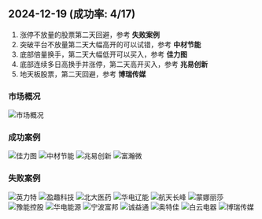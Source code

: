 ## 2024-12-19 (成功率: 4/17)

1. 涨停不放量的股票第二天回避，参考 **失败案例**
2. 突破平台不放量第二天大幅高开的可以试错，参考 **中材节能**
3. 底部倍量换手，第二天大幅低开可以买入，参考 **佳力图**
4. 底部连续多日高换手并涨停，第二天高开买入，参考 **兆易创新**
5. 地天板股票，第二天回避，参考 **博瑞传媒**

### 市场概况
![市场概况](./2024-12-19/20241219.jpg)

### 成功案例
![佳力图](./2024-12-19/603912.png)
![中材节能](./2024-12-19/603126.png)
![兆易创新](./2024-12-19/603986.png)
![富瀚微](./2024-12-19/300613.png)

### 失败案例
![英力特](./2024-12-19/000635.png)
![盈趣科技](./2024-12-19/002925.png)
![北大医药](./2024-12-19/000788.png)
![华电辽能](./2024-12-19/600396.png)
![航天长峰](./2024-12-19/600855.png)
![蒙娜丽莎](./2024-12-19/002918.png)
![豫能控股](./2024-12-19/001896.png)
![华电能源](./2024-12-19/600726.png)
![宁波富邦](./2024-12-19/600768.png)
![诚益通](./2024-12-19/300430.png)
![奥特佳](./2024-12-19/002239.png)
![白云电器](./2024-12-19/603861.png)
![博瑞传媒](./2024-12-19/600880.png)